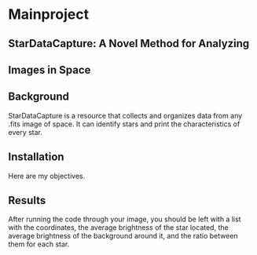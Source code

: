 # Mainproject
## StarDataCapture: A Novel Method for Analyzing
## Images in Space

## Background
StarDataCapture is a resource that collects and organizes data from any .fits image of space. It can identify stars
and print the characteristics of every star.

## Installation
Here are my objectives.

## Results
After running the code through your image, you should be left with a list with the coordinates, the average
brightness of the star located, the average brightness of the background around it, and the ratio between them for
each star.
